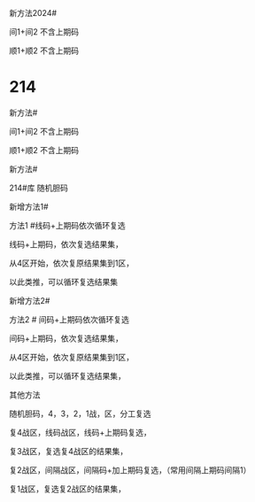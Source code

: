 新方法2024#


间1+间2   不含上期码

顺1+顺2     不含上期码


# 214

新方法#

间1+间2   不含上期码

顺1+顺2     不含上期码


新方法#


214#库  随机胆码

新增方法1#

方法1 #线码+上期码依次循环复选

线码+上期码，依次复选结果集，


从4区开始，依次复原结果集到1区，

以此类推，可以循环复选结果集

新增方法2#

方法2 # 间码+上期码依次循环复选


间码+上期码，依次复选结果集，


从4区开始，依次复原结果集到1区，

以此类推，可以循环复选结果集，



其他方法

随机胆码，4，3，2，1战，区，分工复选

复4战区，线码战区，线码+上期码复选，

复3战区，复选复4战区的结果集，

复2战区，间隔战区，间隔码+加上期码复选，（常用间隔上期码间隔1）

复1战区，复选复2战区的结果集，








